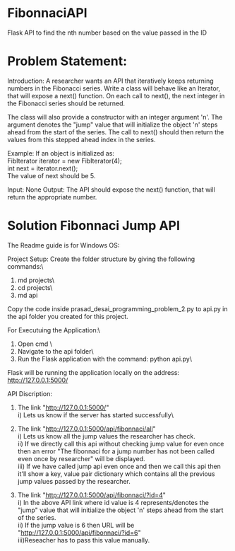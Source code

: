 # FibonnaciAPI
Flask API to find the nth number based on the value passed in the ID

# Problem Statement:
Introduction: A researcher wants an API that iteratively keeps returning numbers in the Fibonacci series.
Write a class will behave like an Iterator, that will expose a next() function. On each call to next(), the
next integer in the Fibonacci series should be returned.

The class will also provide a constructor with an integer argument 'n'. The argument denotes the "jump"
value that will initialize the object 'n' steps ahead from the start of the series. The call to next() should
then return the values from this stepped ahead index in the series.

Example:
If an object is initialized as:\
FibIterator iterator = new FibIterator(4);\
int next = iterator.next();\
The value of next should be 5.

Input: None
Output: The API should expose the next() function, that will return the appropriate number.


# Solution Fibonnaci Jump API

The Readme guide is for Windows OS:

Project Setup:
Create the folder structure by giving the following commands:\
1) md projects\
2) cd projects\
3) md api

Copy the code inside prasad_desai_programming_problem_2.py to api.py in the api folder you created for this project.

For Executuing the Application:\
1) Open cmd \
2) Navigate to the api folder\
3) Run the Flask application with the command: python api.py\

Flask will be running the application locally on the address: http://127.0.0.1:5000/

API Discription:

1) The link "http://127.0.0.1:5000/"  
	i) Lets us know if the server has started successfully\
2) The link "http://127.0.0.1:5000/api/fibonnaci/all"  
	i) Lets us know all the jump values the researcher has check.\
	ii) If we directly call this api without checking jump value for even once then an error "The fibonnaci for a jump number has not been called even once by researcher" will be displayed.\
	iii) If we have called jump api even once and then we call this api then it'll show a key, value pair dictionary which contains all the previous jump values passed by the researcher.

3) The link "http://127.0.0.1:5000/api/fibonnaci/?id=4"  
	i) In the above API link where id value is 4 represents/denotes the "jump" value that will initialize the object 'n' steps ahead from the start of the series. \
	ii) If the jump value is 6 then URL will be "http://127.0.0.1:5000/api/fibonnaci/?id=6"  
	iii)Reseacher has to pass this value manually.

